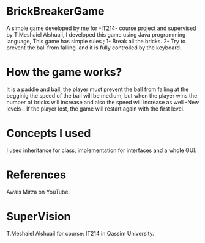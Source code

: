 # BrickBreakerGame
A simple game developed by me for -IT214- course project and supervised by T.Meshaiel Alshuail, 
I developed this game using Java programming language, 
This game has simple rules ; 
1- Break all the bricks.
2- Try to prevent the ball from falling.
and it is fully controlled by the keyboard.


# How the game works?
It is a paddle and ball, the player must prevent the ball from falling
at the begginig the speed of the ball will be medium, but when the player wins
the number of bricks will increase and also the speed will increase as well -New levels-.
If the player lost, the game will restart again with the first level.

# Concepts I used
I used inheritance for class, implementation for interfaces and a whole GUI. 

# References
Awais Mirza on YouTube.

# SuperVision 
T.Meshaiel Alshuail for course: IT214 in Qassim University.
